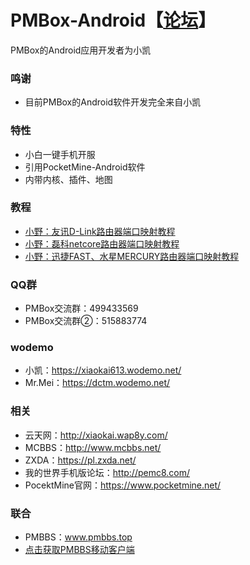 # PMBox-Android【[论坛](https://github.com/PMBox/Forum)】
PMBox的Android应用开发者为小凯

### 鸣谢
* 目前PMBox的Android软件开发完全来自小凯

### 特性
* 小白一键手机开服
* 引用PocketMine-Android软件
* 内带内核、插件、地图

### 教程
* [小野：友讯D-Link路由器端口映射教程](https://dctm.wodemo.net/down/20160528/399597/%E5%B0%8F%E9%87%8E%EF%BC%9A%E5%8F%8B%E8%AE%AFD-Link%E8%B7%AF%E7%94%B1%E5%99%A8%E7%AB%AF%E5%8F%A3%E6%98%A0%E5%B0%84%E6%95%99%E7%A8%8B.mp4)
* [小野：磊科netcore路由器端口映射教程](https://dctm.wodemo.net/down/20160528/399598/%E5%B0%8F%E9%87%8E%EF%BC%9A%E7%A3%8A%E7%A7%91netcore%E8%B7%AF%E7%94%B1%E5%99%A8%E7%AB%AF%E5%8F%A3%E6%98%A0%E5%B0%84%E6%95%99%E7%A8%8B.mp4)
* [小野：迅捷FAST、水星MERCURY路由器端口映射教程](https://dctm.wodemo.net/down/20160528/399599/%E5%B0%8F%E9%87%8E%EF%BC%9A%E8%BF%85%E6%8D%B7FAST%E3%80%81%E6%B0%B4%E6%98%9FMERCURY%E8%B7%AF%E7%94%B1%E5%99%A8%E7%AB%AF%E5%8F%A3%E6%98%A0%E5%B0%84%E6%95%99%E7%A8%8B.mp4)

### QQ群
* PMBox交流群：499433569
* PMBox交流群②：515883774

### wodemo
* 小凯：https://xiaokai613.wodemo.net/
* Mr.Mei：https://dctm.wodemo.net/

### 相关
* 云天网：http://xiaokai.wap8y.com/
* MCBBS：http://www.mcbbs.net/
* ZXDA：https://pl.zxda.net/
* 我的世界手机版论坛：http://pemc8.com/
* PocektMine官网：https://www.pocketmine.net/

### 联合
* PMBBS：www.pmbbs.top
* [点击获取PMBBS移动客户端](http://www.pgyer.com/app/install/a4409b11284de3ec16731ec90fac1958)
